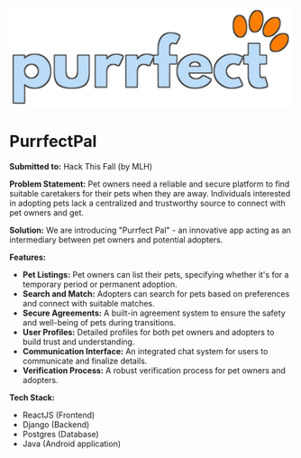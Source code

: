 <div align="center">
  <img src="./client/src/assets/images/logo.png" alt="Pet Care Logo"/>
</div>

# PurrfectPal
**Submitted to:** Hack This Fall (by MLH)

**Problem Statement:**
Pet owners need a reliable and secure platform to find suitable caretakers for their pets when they are away.
Individuals interested in adopting pets lack a centralized and trustworthy source to connect with pet owners and get.

**Solution:**
We are introducing "Purrfect Pal" - an innovative app acting as an intermediary between pet owners and potential adopters.

**Features:**

* **Pet Listings:**  Pet owners can list their pets, specifying whether it's for a temporary period or permanent adoption.
* **Search and Match:** Adopters can search for pets based on preferences and connect with suitable matches.
* **Secure Agreements:** A built-in agreement system to ensure the safety and well-being of pets during transitions.
* **User Profiles:** Detailed profiles for both pet owners and adopters to build trust and understanding.
* **Communication Interface:** An integrated chat system for users to communicate and finalize details.
* **Verification Process:** A robust verification process for pet owners and adopters.

**Tech Stack:** 
* ReactJS (Frontend)
* Django (Backend)
* Postgres (Database)
* Java (Android application)
